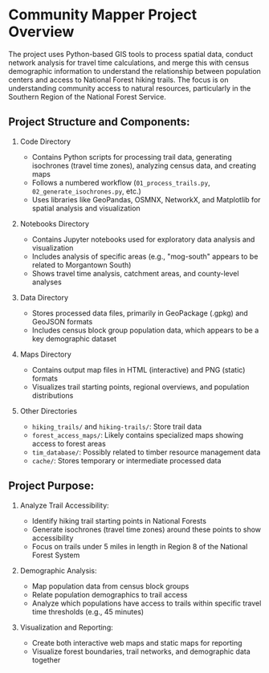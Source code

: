 # Community Mapper Project Overview

The project uses Python-based GIS tools to process spatial data, conduct network analysis for travel time calculations, and merge this with census demographic information to understand the relationship between population centers and access to National Forest hiking trails. The focus is on understanding community access to natural resources, particularly in the Southern Region of the National Forest Service.

## Project Structure and Components:

1. Code Directory
    - Contains Python scripts for processing trail data, generating isochrones (travel time zones), analyzing census data, and creating maps
    - Follows a numbered workflow (`01_process_trails.py`, `02_generate_isochrones.py`, etc.)
    - Uses libraries like GeoPandas, OSMNX, NetworkX, and Matplotlib for spatial analysis and visualization

2. Notebooks Directory
    - Contains Jupyter notebooks used for exploratory data analysis and visualization
    - Includes analysis of specific areas (e.g., "mog-south" appears to be related to Morgantown South)
    - Shows travel time analysis, catchment areas, and county-level analyses

2. Data Directory
    - Stores processed data files, primarily in GeoPackage (.gpkg) and GeoJSON formats
    - Includes census block group population data, which appears to be a key demographic dataset

3. Maps Directory
    - Contains output map files in HTML (interactive) and PNG (static) formats
    - Visualizes trail starting points, regional overviews, and population distributions

4. Other Directories
    - `hiking_trails/` and `hiking-trails/`: Store trail data
    - `forest_access_maps/`: Likely contains specialized maps showing access to forest areas
    - `tim_database/`: Possibly related to timber resource management data
    - `cache/`: Stores temporary or intermediate processed data

## Project Purpose:

1. Analyze Trail Accessibility:
    - Identify hiking trail starting points in National Forests
    - Generate isochrones (travel time zones) around these points to show accessibility
    - Focus on trails under 5 miles in length in Region 8 of the National Forest System

2. Demographic Analysis:
    - Map population data from census block groups
    - Relate population demographics to trail access
    - Analyze which populations have access to trails within specific travel time thresholds (e.g., 45 minutes)

3. Visualization and Reporting:
    - Create both interactive web maps and static maps for reporting
    - Visualize forest boundaries, trail networks, and demographic data together